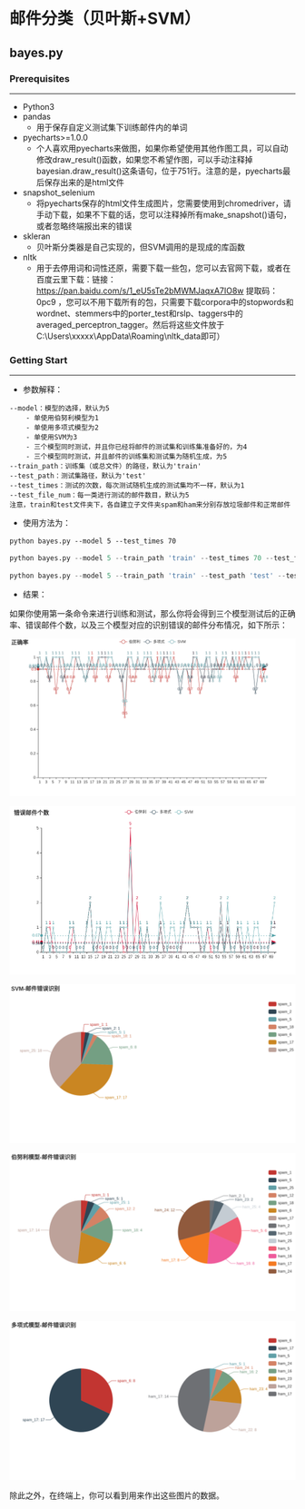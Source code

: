 # 邮件分类（贝叶斯+SVM）

## bayes.py

### Prerequisites

---

- Python3
- pandas
  - 用于保存自定义测试集下训练邮件内的单词
- pyecharts>=1.0.0
  - 个人喜欢用pyecharts来做图，如果你希望使用其他作图工具，可以自动修改draw_result()函数，如果您不希望作图，可以手动注释掉bayesian.draw_result()这条语句，位于751行。注意的是，pyecharts最后保存出来的是html文件
- snapshot_selenium
  - 将pyecharts保存的html文件生成图片，您需要使用到chromedriver，请手动下载，如果不下载的话，您可以注释掉所有make_snapshot()语句，或者忽略终端报出来的错误
- skleran
  - 贝叶斯分类器是自己实现的，但SVM调用的是现成的库函数
- nltk
  - 用于去停用词和词性还原，需要下载一些包，您可以去官网下载，或者在百度云里下载：链接：https://pan.baidu.com/s/1_eU5sTe2bMWMJaqxA7IO8w 提取码：0pc9 ，您可以不用下载所有的包，只需要下载corpora中的stopwords和wordnet、stemmers中的porter_test和rslp、taggers中的averaged_perceptron_tagger。然后将这些文件放于C:\Users\xxxxx\AppData\Roaming\nltk_data即可）

### Getting Start

---

- 参数解释：

```
--model：模型的选择，默认为5
	- 单使用伯努利模型为1
	- 单使用多项式模型为2
	- 单使用SVM为3
	- 三个模型同时测试，并且你已经将邮件的测试集和训练集准备好的，为4
	- 三个模型同时测试，并且邮件的训练集和测试集为随机生成，为5
--train_path：训练集（或总文件）的路径，默认为'train'
--test_path：测试集路径，默认为'test'
--test_times：测试的次数，每次测试随机生成的测试集均不一样，默认为1
--test_file_num：每一类进行测试的邮件数目，默认为5
注意，train和test文件夹下，各自建立子文件夹spam和ham来分别存放垃圾邮件和正常邮件
```

- 使用方法为：

```
python bayes.py --model 5 --test_times 70
```

```python
python bayes.py --model 5 --train_path 'train' --test_times 70 --test_file_num 5
```

```python
python bayes.py --model 5 --train_path 'train' --test_path 'test' --test_file_num 5
```

- 结果：

如果你使用第一条命令来进行训练和测试，那么你将会得到三个模型测试后的正确率、错误邮件个数，以及三个模型对应的识别错误的邮件分布情况，如下所示：

![正确率](README.assets/正确率.png)

![错误邮件个数](README.assets/错误邮件个数.png)

![SVM-邮件错误识别](README.assets/SVM-邮件错误识别.png)

![伯努利模型-邮件错误识别](README.assets/伯努利模型-邮件错误识别.png)

![多项式模型-邮件错误识别](README.assets/多项式模型-邮件错误识别.png)

除此之外，在终端上，你可以看到用来作出这些图片的数据。